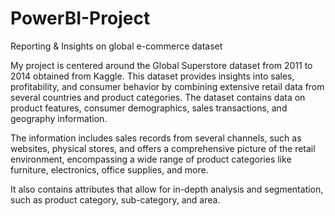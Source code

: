 # PowerBI-Project
Reporting &amp; Insights on global e-commerce dataset


My project is centered around the Global Superstore dataset from 2011 to 2014 obtained from Kaggle. This dataset provides insights into sales, profitability, and consumer behavior by combining extensive retail data from several countries and product categories. The dataset contains data on product features, consumer demographics, sales transactions, and geography information.



The information includes sales records from several channels, such as websites, physical stores, and offers a comprehensive picture of the retail environment, encompassing a wide range of product categories like furniture, electronics, office supplies, and more.

 It also contains attributes that allow for in-depth analysis and segmentation, such as product category, sub-category, and area. 
